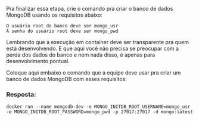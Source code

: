 Pra finalizar essa etapa, crie o comando pra criar o banco de dados MongoDB usando os requisitos abaixo:

    O usuário root do banco deve ser mongo_usr
    A senha do usuário root deve ser mongo_pwd

Lembrando que a execução em container deve ser transparente pra quem está desenvolvendo. E que aqui você não precisa se preocupar com a perda dos dados do banco e nem nada disso, é apenas para desenvolvimento pontual.

Coloque aqui embaixo o comando que a equipe deve usar pra criar um banco de dados MongoDB com esses requisitos:

### Resposta:

    docker run --name mongodb-dev -e MONGO_INITDB_ROOT_USERNAME=mongo_usr -e MONGO_INITDB_ROOT_PASSWORD=mongo_pwd -p 27017:27017 -d mongo:latest
